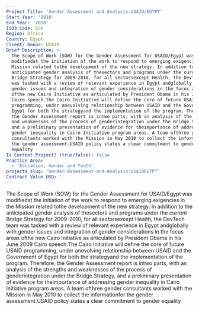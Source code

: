 ```yaml
---
Project Title: 'Gender Assessment and Analysis:USAID/EGYPT'
Start Year: '2010'
End Year: '2010'
ISO3 Code: EGY
Region: Africa
Country: Egypt
Client/ Donor: USAID
Brief Description: >-
  The Scope of Work (SOW) for the Gender Assessment for USAID/Egypt was
  modifiedat the initiation of the work to respond to emerging exigencies in the
  Mission related tothe development of the new strategy. In addition to the
  anticipated gender analysis of thesectors and programs under the current
  Bridge Strategy for 2009-2010, for all sectorsexcept Health, the DevTech team
  was tasked with a review of relevant experience in Egypt andglobally with
  gender issues and integration of gender considerations in the focus areas
  ofthe new Cairo Initiative as articulated by President Obama in his June 2009
  Cairo speech.The Cairo Initiative will define the core of future USAID
  programming, under anevolving relationship between USAID and the Government of
  Egypt for both the strategyand the implementation of the program. Therefore,
  the Gender Assessment report is intwo parts, with an analysis of the strengths
  and weaknesses of the process of genderintegration under the Bridge Strategy,
  and a preliminary presentation of evidence for theimportance of addressing
  gender inequality in Cairo Initiative program areas. A team ofthree gender
  consultants worked with the Mission in May 2010 to collect the informationfor
  the gender assessment.USAID policy states a clear commitment to gender
  equality
Is Current Project? (true/false): false
Practice Area:
  - 'Education, Gender and Youth'
projects_slug: 'Gender-Assessment-and-Analysis:USAIDEGYPT'
Contract Value USD: ''
---
```

The Scope of Work (SOW) for the Gender Assessment for USAID/Egypt was modifiedat the initiation of the work to respond to emerging exigencies in the Mission related tothe development of the new strategy. In addition to the anticipated gender analysis of thesectors and programs under the current Bridge Strategy for 2009-2010, for all sectorsexcept Health, the DevTech team was tasked with a review of relevant experience in Egypt andglobally with gender issues and integration of gender considerations in the focus areas ofthe new Cairo Initiative as articulated by President Obama in his June 2009 Cairo speech.The Cairo Initiative will define the core of future USAID programming, under anevolving relationship between USAID and the Government of Egypt for both the strategyand the implementation of the program. Therefore, the Gender Assessment report is intwo parts, with an analysis of the strengths and weaknesses of the process of genderintegration under the Bridge Strategy, and a preliminary presentation of evidence for theimportance of addressing gender inequality in Cairo Initiative program areas. A team ofthree gender consultants worked with the Mission in May 2010 to collect the informationfor the gender assessment.USAID policy states a clear commitment to gender equality